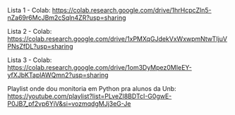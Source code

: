 Lista 1 - Colab:
https://colab.research.google.com/drive/1hrHcpcZln5-nZa69r6McJBm2cSqln4ZR?usp=sharing

Lista 2 - Colab:
https://colab.research.google.com/drive/1xPMXqGJdekVxWxwpmNtwTIjuVPNsZfDL?usp=sharing

Lista 3 - Colab:
https://colab.research.google.com/drive/1om3DyMpez0MIeEY-yfXJbKTaplAWQmn2?usp=sharing

Playlist onde dou monitoria em Python pra alunos da Unb:
https://youtube.com/playlist?list=PLveZl8BDTcI-G0gwE-P0JB7_pf2vp6YjV&si=vozmqdgMJj3eG-Je
